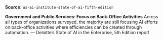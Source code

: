 **Source:** `us-ai-institute-state-of-ai-fifth-edition`

**Government and Public Services: Focus on Back-Office Activities**
Across all types of organizations surveyed, the majority are still focusing AI efforts on back-office activities where efficiencies can be created through automation.
— Deloitte’s State of AI in the Enterprise, 5th Edition report
```
